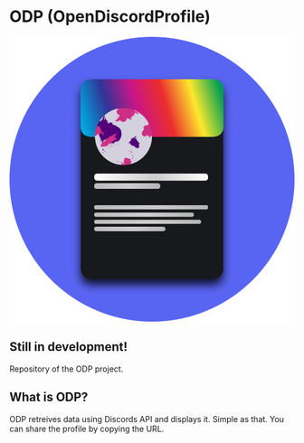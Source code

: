 # ODP (OpenDiscordProfile)
![Logo of this repository](https://github.com/nbeerten/odp.nilsbeerten.nl/blob/main/assets/favicon.png?raw=true)
## Still in development!
Repository of the ODP project. 

## What is ODP?
ODP retreives data using Discords API and displays it. Simple as that.
You can share the profile by copying the URL. 
